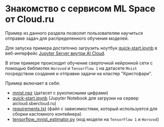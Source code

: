 # Знакомство с сервисом ML Space от Cloud.ru

Пример из данного раздела позволит пользователям научиться отправке задач для распределенного обучения моделей.

Для запуска примера достаточно загрузить ноутбук [quick-start.ipynb](quick-start.ipynb) в веб-интерфейс [Jupyter Server внутри AI Cloud](https://aicloud.sbercloud.ru/_/jupyter/).

В этом примере происходит обучение сверточной нейронной сети с помощью библиотек `Horovod` и `Tensorflow 1` на датасете `Mnist` посредством создания и отправки задачи на кластер "Кристофари".

Пример включает в себя:

 * [mnist.npz](mnist.npz) (датасет с рукописными цифрами)
 * [quick-start.ipynb](quick-start.ipynb) (Jupyter Notebook для загрузки на сервер aicloud.sbercloud.ru)
 * [requirements.txt](requirements.txt) (файл с зависимостями, который используется для сборки кастомного контейнера)
 * [tensorflow_mnist_estimator.py](tensorflow_mnist_estimator.py) (код модели на `TensorFlow 1` и `Horovod`)

